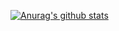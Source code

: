[![Anurag's github stats](https://github-readme-stats.vercel.app/api?username=anuva04)](https://github.com/anuva04/github-readme-stats)
